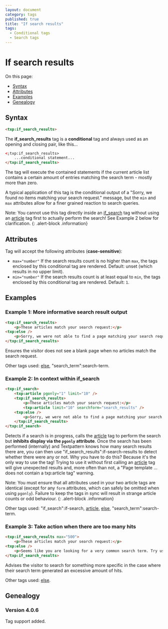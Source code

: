 ```yaml
---
layout: document
category: tags
published: true
title: "If search results"
tags:
  - Conditional tags
  - Search tags
---
```


# If search results

On this page:

* [Syntax](#user-content-syntax)
* [Attributes](#user-content-attributes)
* [Examples](#user-content-examples)
* [Genealogy](#user-content-genealogy)

## Syntax

```html
<txp:if_search_results>
```

The **if_search_results** tag is a __conditional__ tag and always used as an opening and closing pair, like this...

```html
<;txp:if_search_results>
    ...conditional statement...
</txp:if_search_results>
```

The tag will execute the contained statements if the current article list contains a certain amount of entries matching the search term - mostly more than zero.

A typical application of this tag is the conditional output of a "Sorry, we found no items matching your search request." message, but the `min` and `max` attributes allow for a finer grained reaction to search queries.

Note: You cannot use this tag directly inside an [if_search](if-search) tag without using an [article](article) tag first to actually perform the search! See Example 2 below for clarification.
{: .alert-block .information}

## Attributes

Tag will accept the following attributes (**case-sensitive**):

* `max="number"`
If the search results count is no higher than `max`, the tags enclosed by this conditional tag are rendered.
Default: unset (which results in no upper limit).
* `min="number"`
If the search results count is at least equal to `min`, the tags enclosed by this conditional tag are rendered.
Default: `1`.

## Examples

### Example 1: More informative search result output

```html
<txp:if_search_results>
    <p>These articles match your search request:</p>
<txp:else />
    <p>Sorry, we were not able to find a page matching your search request <q><txp:search_term /></q>.</p>
</txp:if_search_results>
```

Ensures the visitor does not see a blank page when no articles match the search request.

Other tags used: [else](else), "search_term":search-term.

### Example 2: In context within if_search

```html
<txp:if_search>
    <txp:article pgonly="1" limit="10" />
    <txp:if_search_results>
        <p>These articles match your search request:</p>
        <txp:article limit="10" searchform="search_results" />
    <txp:else />
        <p>Sorry, we were not able to find a page matching your search request <q><txp:search_term /></q>.</p>
    </txp:if_search_results>
</txp:if_search>
```

Detects if a search is in progress, calls the [article](article) tag to perform the search but **inhibits display via the `pgonly` attribute**. Once the search has been performed (internally) and Textpattern knows how many search results there are, you can then use "if_search_results":if-search-results to detect whether there were any or not. Why you have to do this? Because it's the only way to use the tag! Trying to use it without first calling an [article](article) tag will give unexpected results and, more often than not, a "Page template ... does not contain a txp:article tag" warning.

Note: You must ensure that all attributes used in your two article tags are identical (except for any `form` attributes, which can safely be omitted when using `pgonly`). Failure to keep the tags in sync will result in strange article counts or odd behaviour.
{: .alert-block .information}

Other tags used: "if_search":if-search, [article](article), [else](else), "search_term":search-term.

### Example 3: Take action when there are too many hits

```html
<txp:if_search_results max="500">
    <p>These articles match your search request:</p>
<txp:else />
    <p>Seems like you are looking for a very common search term. Try using a more specific search phrase.</p>
</txp:if_search_results>
```

Advises the visitor to search for something more specific in the case where their search term generated an excessive amount of hits.

Other tags used: [else](else).

## Genealogy

### Version 4.0.6

Tag support added.
